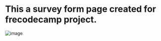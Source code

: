 # This a survey form page created for frecodecamp project.
![image](https://user-images.githubusercontent.com/61703808/161252216-3f10e55b-4598-483d-bfa4-ff08f7d6e144.png)
